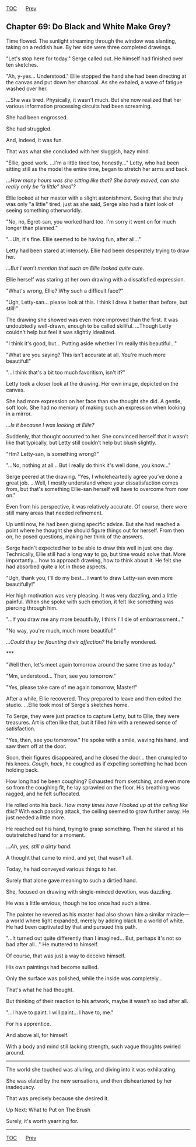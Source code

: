 [TOC](../readme.md)&nbsp;&nbsp;&nbsp;&nbsp;&nbsp;&nbsp;[Prev](index_split_044.md)&nbsp;&nbsp;&nbsp;&nbsp;&nbsp;&nbsp;



## Chapter 69: Do Black and White Make Grey?

Time flowed. The sunlight streaming through the window was slanting,
taking on a reddish hue. By her side were three completed drawings.

"Let's stop here for today." Serge called out. He himself had finished
over ten sketches.

"Ah, y-yes... Understood." Ellie stopped the hand she had been directing
at the canvas and put down her charcoal. As she exhaled, a wave of
fatigue washed over her.

...She was tired. Physically, it wasn't much. But she now realized that
her various information processing circuits had been screaming.

She had been engrossed.

She had struggled.

And, indeed, it was fun.

That was what she concluded with her sluggish, hazy mind.

"Ellie, good work. ...I'm a little tired too, honestly..." Letty, who
had been sitting still as the model the entire time, began to stretch
her arms and back.

*...How many hours was she sitting like that? She barely moved, can she
really only be “a little” tired’?*

Ellie looked at her master with a slight astonishment. Seeing that she
truly was only "a little" tired, just as she said, Serge also had a
faint look of seeing something otherworldly.

"No, no, Egret-san, you worked hard too. I'm sorry it went on for much
longer than planned."

"...Uh, it's fine. Ellie seemed to be having fun, after all..."

Letty had been stared at intensely. Ellie had been desperately trying to
draw her.

*...But I won’t mention that such an Ellie looked quite cute.*

Ellie herself was staring at her own drawing with a dissatisfied
expression.

"What's wrong, Ellie? Why such a difficult face?"

"Ugh, Letty-san... please look at this. I think I drew it better than
before, but still!"

The drawing she showed was even more improved than the first. It was
undoubtedly well-drawn, enough to be called skillful. ...Though Letty
couldn't help but feel it was slightly idealized.

"I think it's good, but... Putting aside whether I'm really this
beautiful..."

"What are you saying? This isn’t accurate at all. You're much more
beautiful!"

"...I think that's a bit too much favoritism, isn't it?"

Letty took a closer look at the drawing. Her own image, depicted on the
canvas.

She had more expression on her face than she thought she did. A gentle,
soft look. She had no memory of making such an expression when looking
in a mirror.

*...Is it because I was looking at Ellie?*

Suddenly, that thought occurred to her. She convinced herself that it
wasn’t like that typically, but Letty still couldn’t help but blush
slightly.

"Hm? Letty-san, is something wrong?"

"...No, nothing at all... But I really do think it's well done, you
know..."

Serge peered at the drawing. "Yes, I wholeheartedly agree you’ve done a
great job. ...Well, I mostly understand where your dissatisfaction comes
from, but that's something Ellie-san herself will have to overcome from
now on."

Even from his perspective, it was relatively accurate. Of course, there
were still many areas that needed refinement.

Up until now, he had been giving specific advice. But she had reached a
point where he thought she should figure things out for herself. From
then on, he posed questions, making her think of the answers.

Serge hadn't expected her to be able to draw this well in just one day.
Technically, Ellie still had a long way to go, but time would solve
that. More importantly... how to approach drawing, how to think about
it. He felt she had absorbed quite a lot in those aspects.

"Ugh, thank you, I'll do my best... I want to draw Letty-san even more
beautifully!"

Her high motivation was very pleasing. It was very dazzling, and a
little painful. When she spoke with such emotion, it felt like something
was piercing through him.

"...If you draw me any more beautifully, I think I'll die of
embarrassment..."

"No way, you're much, much more beautiful!"

*...Could they be flaunting their affection?* He briefly wondered.

\*\*\*

"Well then, let's meet again tomorrow around the same time as today."

"Mm, understood... Then, see you tomorrow."

"Yes, please take care of me again tomorrow, Master!"

After a while, Ellie recovered. They prepared to leave and then exited
the studio. ...Ellie took most of Serge's sketches home.

To Serge, they were just practice to capture Letty, but to Ellie, they
were treasures. Art is often like that, but it filled him with a renewed
sense of satisfaction.

"Yes, then, see you tomorrow." He spoke with a smile, waving his hand,
and saw them off at the door.

Soon, their figures disappeared, and he closed the door... then crumpled
to his knees. *Cough, hack*, he coughed as if expelling something he had
been holding back.

How long had he been coughing? Exhausted from sketching, and even more
so from the coughing fit, he lay sprawled on the floor. His breathing
was ragged, and he felt suffocated.

He rolled onto his back. *How many times have I looked up at the ceiling
like this?* With each passing attack, the ceiling seemed to grow further
away. He just needed a little more.

He reached out his hand, trying to grasp something. Then he stared at
his outstretched hand for a moment.

*...Ah, yes, still a dirty hand.*

A thought that came to mind, and yet, that wasn’t all.

Today, he had conveyed various things to her.

Surely that alone gave meaning to such a dirtied hand.

She, focused on drawing with single-minded devotion, was dazzling.

He was a little envious, though he too once had such a time.

The painter he revered as his master had also shown him a similar
miracle—a world where light expanded, merely by adding black to a world
of white. He had been captivated by that and pursued this path.

"...It turned out quite differently than I imagined... But, perhaps it's
not so bad after all..." He muttered to himself.

Of course, that was just a way to deceive himself.

His own paintings had become sullied.

Only the surface was polished, while the inside was completely...

That's what he had thought.

But thinking of their reaction to his artwork, maybe it wasn’t so bad
after all.

"...I have to paint. I will paint... I have to, me."

For his apprentice.

And above all, for himself.

With a body and mind still lacking strength, such vague thoughts swirled
around.

------------------------------------------------------------------------

The world she touched was alluring, and diving into it was exhilarating.

She was elated by the new sensations, and then disheartened by her
inadequacy.

That was precisely because she desired it.

Up Next: What to Put on The Brush

Surely, it's worth yearning for.


---
[TOC](../readme.md)&nbsp;&nbsp;&nbsp;&nbsp;&nbsp;&nbsp;[Prev](index_split_044.md)&nbsp;&nbsp;&nbsp;&nbsp;&nbsp;&nbsp;

